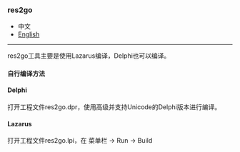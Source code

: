 ### res2go  

* 中文 
* [English](README.en-US.md)  

----

res2go工具主要是使用Lazarus编译，Delphi也可以编译。

#### 自行编译方法

#### Delphi

打开工程文件res2go.dpr，使用高级并支持Unicode的Delphi版本进行编译。

#### Lazarus 

打开工程文件res2go.lpi，在 菜单栏 -> Run -> Build
